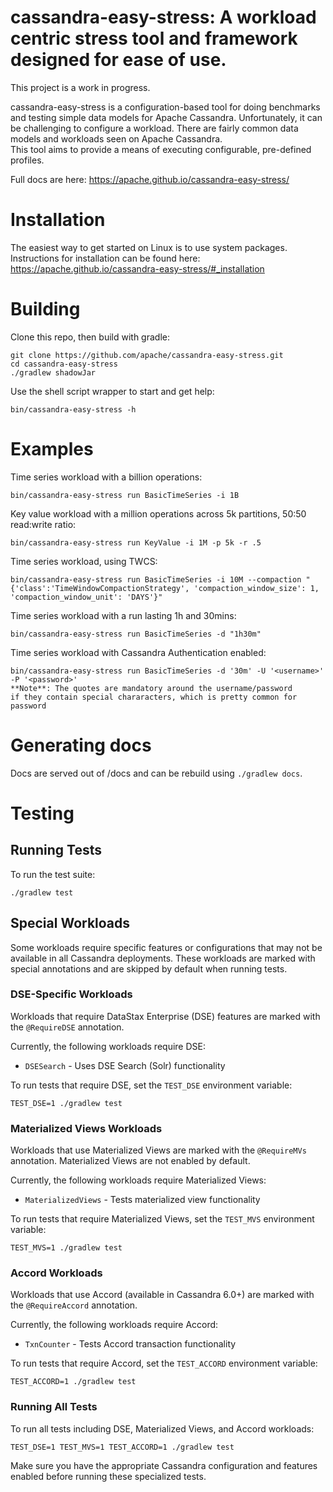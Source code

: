 # cassandra-easy-stress: A workload centric stress tool and framework designed for ease of use.

This project is a work in progress.

cassandra-easy-stress is a configuration-based tool for doing benchmarks and testing simple data models for Apache Cassandra. 
Unfortunately, it can be challenging to configure a workload. There are fairly common data models and workloads seen on Apache Cassandra.  
This tool aims to provide a means of executing configurable, pre-defined profiles.

Full docs are here: https://apache.github.io/cassandra-easy-stress/

# Installation

The easiest way to get started on Linux is to use system packages.
Instructions for installation can be found here: https://apache.github.io/cassandra-easy-stress/#_installation


# Building

Clone this repo, then build with gradle:

    git clone https://github.com/apache/cassandra-easy-stress.git
    cd cassandra-easy-stress
    ./gradlew shadowJar

Use the shell script wrapper to start and get help:

    bin/cassandra-easy-stress -h

# Examples

Time series workload with a billion operations:

    bin/cassandra-easy-stress run BasicTimeSeries -i 1B

Key value workload with a million operations across 5k partitions, 50:50 read:write ratio:

    bin/cassandra-easy-stress run KeyValue -i 1M -p 5k -r .5


Time series workload, using TWCS:

    bin/cassandra-easy-stress run BasicTimeSeries -i 10M --compaction "{'class':'TimeWindowCompactionStrategy', 'compaction_window_size': 1, 'compaction_window_unit': 'DAYS'}"

Time series workload with a run lasting 1h and 30mins:

    bin/cassandra-easy-stress run BasicTimeSeries -d "1h30m"

Time series workload with Cassandra Authentication enabled:

    bin/cassandra-easy-stress run BasicTimeSeries -d '30m' -U '<username>' -P '<password>'
    **Note**: The quotes are mandatory around the username/password
    if they contain special chararacters, which is pretty common for password

# Generating docs

Docs are served out of /docs and can be rebuild using `./gradlew docs`.

# Testing

## Running Tests

To run the test suite:

    ./gradlew test

## Special Workloads

Some workloads require specific features or configurations that may not be available in all Cassandra deployments. These workloads are marked with special annotations and are skipped by default when running tests.

### DSE-Specific Workloads

Workloads that require DataStax Enterprise (DSE) features are marked with the `@RequireDSE` annotation.

Currently, the following workloads require DSE:
- `DSESearch` - Uses DSE Search (Solr) functionality

To run tests that require DSE, set the `TEST_DSE` environment variable:

    TEST_DSE=1 ./gradlew test

### Materialized Views Workloads

Workloads that use Materialized Views are marked with the `@RequireMVs` annotation. Materialized Views are not enabled by default. 

Currently, the following workloads require Materialized Views:
- `MaterializedViews` - Tests materialized view functionality

To run tests that require Materialized Views, set the `TEST_MVS` environment variable:

    TEST_MVS=1 ./gradlew test

### Accord Workloads

Workloads that use Accord (available in Cassandra 6.0+) are marked with the `@RequireAccord` annotation.

Currently, the following workloads require Accord:
- `TxnCounter` - Tests Accord transaction functionality

To run tests that require Accord, set the `TEST_ACCORD` environment variable:

    TEST_ACCORD=1 ./gradlew test

### Running All Tests

To run all tests including DSE, Materialized Views, and Accord workloads:

    TEST_DSE=1 TEST_MVS=1 TEST_ACCORD=1 ./gradlew test

Make sure you have the appropriate Cassandra configuration and features enabled before running these specialized tests.
